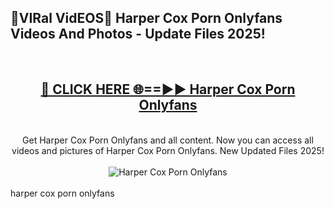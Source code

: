 <h2>🔴VIRal VidEOS🔴 Harper Cox Porn Onlyfans Videos And Photos - Update Files 2025!</h2>
<br>
<div align="center">
<h2><a href="https://virallinks.top/odZfE0" rel="nofollow">🔴 CLICK HERE 🌐==►► Harper Cox Porn Onlyfans</a></h2>
<br>
Get Harper Cox Porn Onlyfans and all content. Now you can access all videos and pictures of Harper Cox Porn Onlyfans. New Updated Files 2025!
<br>
<br>
<a href="https://virallinks.top/odZfE0" rel="nofollow" data-target="animated-image.originalLink"><img src="https://i.imgur.com/dJHk4Zq.gif)" alt="Harper Cox Porn Onlyfans" style="max-width: 100%; display: inline-block;" data-target="animated-image.originalImage"></a>
</div>
<br>
harper cox porn onlyfans